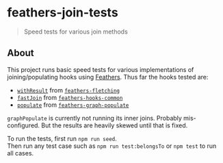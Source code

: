 # feathers-join-tests

> Speed tests for various join methods

## About

This project runs basic speed tests for various implementations of joining/populating hooks using [Feathers](http://feathersjs.com). Thus far the hooks tested are:

- [`withResult`](https://daddywarbucks.github.io/feathers-fletching/hooks.html#withresult) from [`feathers-fletching`](https://daddywarbucks.github.io/feathers-fletching/overview.html)
- [`fastJoin`](https://hooks-common.feathersjs.com/hooks.html#fastjoin) from [`feathers-hooks-common`](https://hooks-common.feathersjs.com)
- [`populate`](https://feathers-graph-populate.netlify.app/getting-started.html#register-the-populate-hook) from [`feathers-graph-populate`](https://feathers-graph-populate.netlify.app/)

`graphPopulate` is currently not running its inner joins. Probably mis-configured. But the results are heavily skewed until that is fixed.

To run the tests, first run `npm run seed`. \
Then run any test case such as `npm run test:belongsTo` or `npm test` to run all cases.

